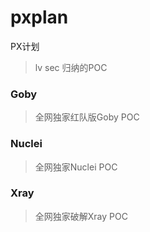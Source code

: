 # pxplan
PX计划
> lv sec 归纳的POC

### Goby
> 全网独家红队版Goby POC

### Nuclei
> 全网独家Nuclei POC

### Xray
> 全网独家破解Xray POC

